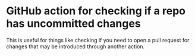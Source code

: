 # GitHub action for checking if a repo has uncommitted changes

This is useful for things like checking if you need to open a
pull request for changes that may be introduced through another
action.
